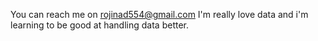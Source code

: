 You can reach me on rojinad554@gmail.com
I'm really love data and i'm learning to be good at handling data better.

